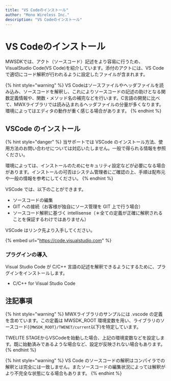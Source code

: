 ```yaml
---
title: "VS Codeのインストール"
author: "Mono Wireless Inc."
description: "VS Codeのインストール"
---
```


# VS Codeのインストール

MWSDKでは、アクト（ソースコード）記述をより容易に行うため、VisualStudio Code(VS Code)を紹介しています。添付のアクトには、VS Codeで適切にコード解釈が行われるように設定したファイルが含まれます。

{% hint style="warning" %}
VS Codeはソースファイルやヘッダファイルを読み込み、ソースコードを解釈し、これによりソースコードの記述の助けとなる関数定義情報や、関数・メソッド名の補完などを行います。C言語の開発に比べて、MWXライブラリでは読み込まれるヘッダファイルの分量が多くなります。環境によってはエディタの動作が重く感じる場合があります。
{% endhint %}



## VSCode のインストール

{% hint style="danger" %}
当サポートでは VSCode のインストール方法、使用方法のお問い合わせについては対応いたしません。一般で得られる情報を参照ください。

環境によっては、インストールのためにセキュリティ設定などが必要になる場合があります。インストールの可否はシステム管理者にご確認の上、手順は配布元や一般の情報を参考にしてください。
{% endhint %}

VSCode では、以下のことができます。

* ソースコードの編集
* GIT への接続（お客様が独自にソース管理を GIT 上で行う場合）
* ソースコード解釈に基づく intellisense（＊全ての定義が正確に解釈されることを保証するわけではありません）



VSCode はリンク先より入手してください。

{% embed url="https://code.visualstudio.com" %}

###

### プラグインの導入

Visual Studio Code が C/C++ 言語の記述を解釈できるようにするために、プラグインをインストールします。

* C/C++ for Visual Studio Code



## 注記事項

{% hint style="warning" %}
MWXライブラリのサンプルには .vscode の定義を含めています。この定義は MWSDK\_ROOT 環境変数を用い、ライブラリのソースコード(`{MWSDK_ROOT}/TWENET/current`以下)を特定しています。

TWELITE STAGEからVSCodeを始動した場合、上記の環境変数などを設定します。既に始動済みであるような場合など、設定が反映されない場合もあります。
{% endhint %}

{% hint style="warning" %}
VS Code のソースコードの解釈はコンパイラでの解釈とは完全には一致しません。またソースコードの編集状況によっては解釈がより不完全な状態になる場合もあります。
{% endhint %}
